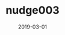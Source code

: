 ---
title: nudge003
articlename: Longer-Term Durability of Using Default Options in the Electronic Health Record to Increase Generic Prescribing Rates
date: 2019-03-01
authors: David Olshan, Charles A. L. Rareshide, Mitesh S. Patel
source: 'https://link.springer.com/article/10.1007/s11606-018-4719-9'
journal: JGIM
topic: Nudges
spotlight: true
image: 
summary: 
---